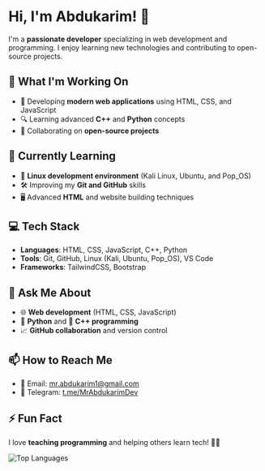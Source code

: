 # Hi, I'm Abdukarim! 👋

I'm a **passionate developer** specializing in web development and programming. I enjoy learning new technologies and contributing to open-source projects.

## 🔭 What I'm Working On
- 🚀 Developing **modern web applications** using HTML, CSS, and JavaScript
- 🔍 Learning advanced **C++** and **Python** concepts
- 🤝 Collaborating on **open-source projects**

## 🌱 Currently Learning
- 🐧 **Linux development environment** (Kali Linux, Ubuntu, and Pop_OS)
- 🛠 Improving my **Git and GitHub** skills
- 🖥 Advanced **HTML** and website building techniques

## 💻 Tech Stack
- **Languages**: HTML, CSS, JavaScript, C++, Python
- **Tools**: Git, GitHub, Linux (Kali, Ubuntu, Pop_OS), VS Code
- **Frameworks**: TailwindCSS, Bootstrap

## 💬 Ask Me About
- 🌐 **Web development** (HTML, CSS, JavaScript)
- 🐍 **Python** and 🧩 **C++ programming**
- 📈 **GitHub collaboration** and version control

## 📫 How to Reach Me
- 📧 Email: [mr.abdukarim1@gmail.com](mailto:mr.abdukarim1@gmail.com)
- 💬 Telegram: [t.me/MrAbdukarimDev](https://t.me/MrAbdukarimDev)

## ⚡ Fun Fact
I love **teaching programming** and helping others learn tech! 🧑‍🏫

![Top Languages](https://github-readme-stats.vercel.app/api/top-langs/?username=MrAbdukarim&layout=compact&theme=radical&count_private=true) 
